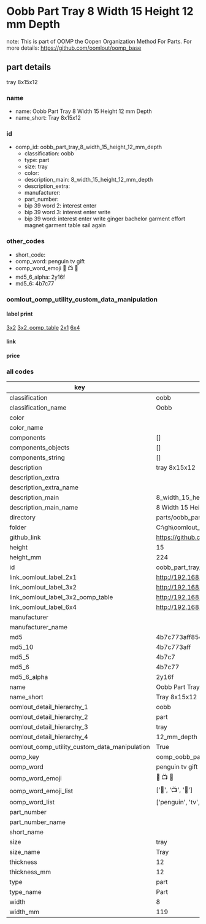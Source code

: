 # Oobb Part Tray 8 Width 15 Height 12 mm Depth  

note: This is part of OOMP the Oopen Organization Method For Parts. For more details: https://github.com/oomlout/oomp_base

##  part details
  



tray 8x15x12



### name
* name: Oobb Part Tray 8 Width 15 Height 12 mm Depth
* name_short: Tray 8x15x12 
### id
* oomp_id: oobb_part_tray_8_width_15_height_12_mm_depth
  * classification: oobb
  * type: part
  * size: tray
  * color: 
  * description_main: 8_width_15_height_12_mm_depth
  * description_extra: 
  * manufacturer: 
  * part_number: 
  * bip 39 word 2: interest enter
  * bip 39 word 3: interest enter write
  * bip 39 word: interest enter write ginger bachelor garment effort magnet garment table sail again

### other_codes
* short_code: 
* oomp_word: penguin tv gift
* oomp_word_emoji :penguin: :tv: :gift:
* md5_6_alpha: 2y16f
* md5_6: 4b7c77






### oomlout_oomp_utility_custom_data_manipulation
#### label print
[3x2](http://192.168.1.245:1112/?label=oomp%202y16f)
[3x2_oomp_table](http://192.168.1.108:1112/?label=oomp%202y16f)
[2x1](http://192.168.1.242:1112/?label=oomp%202y16f)
[6x4](http://192.168.1.55:1112/?label=oomp%202y16f)    

#### link

                              

#### price







### all codes 
| key | value |  
| --- | --- |  
| classification | oobb |  
| classification_name | Oobb |  
| color |  |  
| color_name |  |  
| components | [] |  
| components_objects | [] |  
| components_string | [] |  
| description | tray 8x15x12 |  
| description_extra |  |  
| description_extra_name |  |  
| description_main | 8_width_15_height_12_mm_depth |  
| description_main_name | 8 Width 15 Height 12 mm Depth |  
| directory | parts/oobb_part_tray_8_width_15_height_12_mm_depth |  
| folder | C:\gh\oomlout_oobb_version_4_generated_parts\parts\oobb_part_tray_8_width_15_height_12_mm_depth |  
| github_link | https://github.com/oomlout/oomlout_oomp_part_src/tree/main/parts/oobb_part_tray_8_width_15_height_12_mm_depth |  
| height | 15 |  
| height_mm | 224 |  
| id | oobb_part_tray_8_width_15_height_12_mm_depth |  
| link_oomlout_label_2x1 | http://192.168.1.242:1112/?label=oomp%202y16f |  
| link_oomlout_label_3x2 | http://192.168.1.245:1112/?label=oomp%202y16f |  
| link_oomlout_label_3x2_oomp_table | http://192.168.1.108:1112/?label=oomp%202y16f |  
| link_oomlout_label_6x4 | http://192.168.1.55:1112/?label=oomp%202y16f |  
| manufacturer |  |  
| manufacturer_name |  |  
| md5 | 4b7c773aff85e8d57f889621fd12dbad |  
| md5_10 | 4b7c773aff |  
| md5_5 | 4b7c7 |  
| md5_6 | 4b7c77 |  
| md5_6_alpha | 2y16f |  
| name | Oobb Part Tray 8 Width 15 Height 12 mm Depth |  
| name_short | Tray 8x15x12  |  
| oomlout_detail_hierarchy_1 | oobb |  
| oomlout_detail_hierarchy_2 | part |  
| oomlout_detail_hierarchy_3 | tray |  
| oomlout_detail_hierarchy_4 | 12_mm_depth |  
| oomlout_oomp_utility_custom_data_manipulation | True |  
| oomp_key | oomp_oobb_part_tray_8_width_15_height_12_mm_depth |  
| oomp_word | penguin tv gift |  
| oomp_word_emoji | :penguin: :tv: :gift: |  
| oomp_word_emoji_list | [':penguin:', ':tv:', ':gift:'] |  
| oomp_word_list | ['penguin', 'tv', 'gift'] |  
| part_number |  |  
| part_number_name |  |  
| short_name |  |  
| size | tray |  
| size_name | Tray |  
| thickness | 12 |  
| thickness_mm | 12 |  
| type | part |  
| type_name | Part |  
| width | 8 |  
| width_mm | 119 |  
